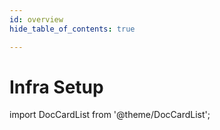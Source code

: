 ```yaml
---
id: overview
hide_table_of_contents: true

---
```

# Infra Setup

import DocCardList from '@theme/DocCardList';

<DocCardList />
